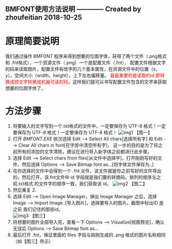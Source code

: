 BMFONT使用方法说明
			———— Created by zhoufeitian 2018-10-25
---

# 原理简要说明
  我们通过操作 BMFONT 程序来得到想要的位图字体，获得了两个文件（.png格式 和 .fnt格式），一个资源文件（.png）一个是配置文件（.fnt），
  配置文件根据文字的码来读取图片，配置文件有改字的几个基本属性，在资源文件中的位置（x，y），空间大小（width，height），上下左右偏移量。
  <font color = red>最最重要的是读取的id 即转换成把文字转换成机器可读的码</font>，这样我们就可以书写配置文件包含的文字来获取想要的位图字体了。

# 方法步骤
1. 将要输入的文字写到一个.txt格式的文件中，一定要保存为 UTF-8 格式！一定要保存为 UTF-8 格式！一定要保存为 UTF-8 格式！
![img1](https://github.com/17864117575/ScreenShot/blob/master/TIM%E6%88%AA%E5%9B%BE20181025121407.png?raw=true)
【图一】
2. 打开	_BMFONT.EXE_ 依次选择 Edit --> Select All chars[选择所有字] 和 Edit --> Clear All chars in font[在字库中清空所有字]，
   这一步的目的是为了将之前所有的添加的文字清除，建议在进行导入新字体之前都进行此步骤。
3. 选择 Edit --> Select chars from files[从文件中选择字]，打开刚刚写好的文件，然后选择 Options --> Save Bitmap font as...[将字体文件保存为..]
4. 在你选择的文件中会得到一个	.fnt 文件，该文件就是你之前写好的文件导出的，然后打开，该.fnt文件中 id 字段就是我们要的转换码，排列的顺序与之前.txt格式
   的文件字的顺序一致，我们获取该 id。
![img2](https://github.com/17864117575/ScreenShot/blob/master/TIM%E6%88%AA%E5%9B%BE20181025142550.png?raw=true)
【图二】
5. 然后重复 2. 
6. 选择 Edit --> Open Image Manager，弹出 Image Manager 之后，选择 Image --> Import Image..[导入图片]，选择要导入的图片。截图中标出ID 是之前
   我们记住的那些id。  
![img3](https://github.com/17864117575/ScreenShot/blob/master/TIM%E6%88%AA%E5%9B%BE20181025144447.png?raw=true)
【图三】
7. 将想要的图片全部导入完，查看一下 Options --> Visualize[视图预览]，确认无误后 Options --> Save Bitmap font as...
8. 最后打开 .fnt，保证里面的 files 字段与刚刚生成的 .png 格式的图片名称相同（如【图三】所示）